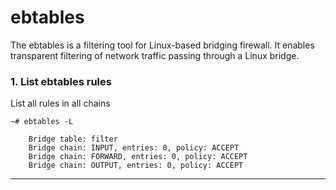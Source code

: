 # ebtables

The ebtables is a filtering tool for Linux-based bridging firewall.
It enables transparent filtering of network traffic passing through a Linux bridge.

### 1. List ebtables rules 
List all rules in all chains

    ~# ebtables -L

        Bridge table: filter
        Bridge chain: INPUT, entries: 0, policy: ACCEPT
        Bridge chain: FORWARD, entries: 0, policy: ACCEPT
        Bridge chain: OUTPUT, entries: 0, policy: ACCEPT


---
[ebatables website]: <http://ebtables.netfilter.org/>


